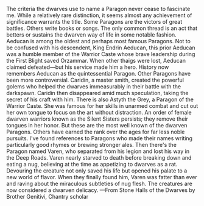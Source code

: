 The criteria the dwarves use to name a Paragon never cease to fascinate me. While a relatively rare distinction, it seems almost any achievement of significance warrants the title. Some Paragons are the victors of great battles. Others write books or songs. The only common thread is an act that betters or sustains the dwarven way of life in some notable fashion.
Aeducan is among the oldest and perhaps most famous Paragons. Not to be confused with his descendent, King Endrin Aeducan, this prior Aeducan was a humble member of the Warrior Caste whose brave leadership during the First Blight saved Orzammar. When other thaigs were lost, Aeducan claimed defeated—but his service made him a hero. History now remembers Aeducan as the quintessential Paragon.
Other Paragons have been more controversial. Caridin, a master smith, created the powerful golems who helped the dwarves immeasurably in their battle with the darkspawn. Caridin then disappeared amid much speculation, taking the secret of his craft with him.
There is also Astyth the Grey, a Paragon of the Warrior Caste. She was famous for her skills in unarmed combat and cut out her own tongue to focus on the art without distraction. An order of female dwarven warriors known as the Silent Sisters persists; they remove their tongues in her honor.
But these are the most well known of the dwarven Paragons. Others have earned the rank over the ages for far less noble pursuits. I've found references to Paragons who made their names writing particularly good rhymes or brewing stronger ales.
Then there's the Paragon named Varen, who separated from his legion and lost his way in the Deep Roads. Varen nearly starved to death before breaking down and eating a nug, believing at the time as appetizing to dwarves as a rat. Devouring the creature not only saved his life but opened his palate to a new world of flavor. When they finally found him, Varen was fatter than ever and raving about the miraculous subtleties of nug flesh. The creatures are now considered a dwarven delicacy.
—From Stone Halls of the Dwarves by Brother Genitivi, Chantry scholar
